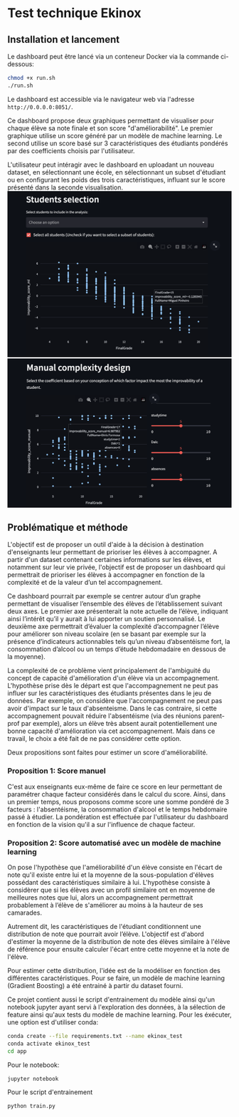 # Test technique Ekinox

## Installation et lancement

Le dashboard peut être lancé via un conteneur Docker via la commande ci-dessous:

```bash
chmod +x run.sh
./run.sh
```
Le dashboard est accessible via le navigateur web via l'adresse `http://0.0.0.0:8051/`.

Ce dashboard propose deux graphiques permettant de visualiser pour chaque élève sa note finale et son score "d'améliorabilité". Le premier graphique utilise un score généré par un modèle de machine learning. Le second utilise un score basé sur 3 caractéristiques des étudiants pondérés par des coefficients choisis par l'utilisateur.

L'utilisateur peut intéragir avec le dashboard en uploadant un nouveau dataset, en sélectionnant une école, en sélectionnant un subset d'étudiant ou en configurant les poids des trois caractéristiques, influant sur le score présenté dans la seconde visualisation. 
![Score machine learning](img/dashboard_1.png)
![Score manuel](img/dashboard_2.png)
## Problématique et méthode

L'objectif est de proposer un outil d'aide à la décision à destination d'enseignants leur permettant de prioriser les élèves à accompagner. A partir d'un dataset contenant certaines informations sur les élèves, et notamment sur leur vie privée, l'objectif est de proposer un dashboard qui permettrait de prioriser les élèves à accompagner en fonction de la complexité et de la valeur d’un tel accompagnement. 

Ce dashboard pourrait par exemple se centrer autour d’un graphe permettant de visualiser l’ensemble des élèves de l’établissement suivant deux axes. Le premier axe présenterait la note actuelle de l’élève, indiquant ainsi l’intérêt qu’il y aurait à lui apporter un soutien personnalisé. Le deuxième axe permettrait d’évaluer la complexité d’accompagner l’élève pour améliorer son niveau scolaire (en se basant par exemple sur la présence d’indicateurs actionnables tels qu’un niveau d’absentéisme fort, la consommation d’alcool ou un temps d’étude hebdomadaire en dessous de la moyenne).


La complexité de ce problème vient principalement de l'ambiguité du concept de capacité d'amélioration d'un élève via un accompagnement. L'hypothèse prise dès le départ est que l'accompagnement ne peut pas influer sur les caractéristiques des étudiants présentes dans le jeu de données. Par exemple, on considère que l'accompagnement ne peut pas avoir d'impact sur le taux d'absenteisme. Dans le cas contraire, si cette accompagnement pouvait réduire l'absentéisme (via des réunions parent-prof par exemple), alors un élève très absent aurait potentiellement une bonne capacité d'amélioration via cet accompagnement. Mais dans ce travail, le choix a été fait de ne pas considérer cette option.

Deux propositions sont faites pour estimer un score d'améliorabilité.

### Proposition 1: Score manuel

C'est aux enseignants eux-même de faire ce score en leur permettant de paramétrer chaque facteur considérés dans le calcul du score. Ainsi, dans un premier temps, nous proposons comme score une somme pondéré de 3 facteurs : l'absentéisme, la consommation d'alcool et le temps hebdomaire passé à étudier. La pondération est effectuée par l'utilisateur du dashboard en fonction de la vision qu'il a sur l'influence de chaque facteur.


### Proposition 2: Score automatisé avec un modèle de machine learning

On pose l'hypothèse que l'améliorabilité d'un élève consiste en l'écart de note qu'il existe entre lui et la moyenne de la sous-population d'élèves possédant des caractéristiques similaire à lui. L'hypothèse consiste à considèrer que si les élèves avec un profil similaire ont en moyenne de meilleures notes que lui, alors un accompagnement permettrait probablement à l’élève de s'améliorer au moins à la hauteur de ses camarades. 

Autrement dit, les caractéristiques de l'étudiant conditionnent une distribution de note que pourrait avoir l’élève. L'objectif est d'abord d'estimer la moyenne de la distribution de note des élèves similaire à l'élève de référence pour ensuite calculer l'écart entre cette moyenne et la note de l'élève. 

Pour estimer cette distribution, l'idée est de la modéliser en fonction des différentes caractéristiques. Pour se faire, un modèle de machine learning (Gradient Boosting) a été entrainé à partir du dataset fourni. 

Ce projet contient aussi le script d'entrainement du modèle ainsi qu'un notebook jupyter ayant servi à l'exploration des données, à la sélection de feature ainsi qu'aux tests du modèle de machine learning. Pour les éxécuter, une option est d'utiliser conda:

```bash
conda create --file requirements.txt --name ekinox_test
conda activate ekinox_test
cd app
```

Pour le notebook:
```bash
jupyter notebook
```

Pour le script d'entrainement

```bash
python train.py
```

